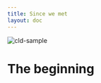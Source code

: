 ```yaml
---
title: Since we met
layout: doc
---
```


![cld-sample](https://res.cloudinary.com/khalinh-wedding/image/upload/v1716405005/cld-sample.jpg)
# The beginning
